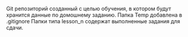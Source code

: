 Git репозиторий созданный с целью обучения, в котором будут хранится данные по домошнему заданию.
Папка Temp добавлена в .gitignore
Папки типа lesson_n содержат выполненные задания для сдачи.